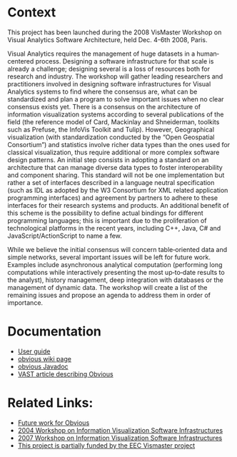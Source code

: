 # Context #

This project has been launched during the 2008 VisMaster Workshop on Visual Analytics Software Architecture, held Dec. 4-6th 2008, Paris.

Visual Analytics requires the management of huge datasets in a human‐centered process. Designing a software infrastructure for that scale is already a challenge; designing several is a loss of resources both for research and industry. The workshop will gather leading researchers and practitioners involved in designing software infrastructures for Visual Analytics systems to find where the consensus are, what can be standardized and plan a program to solve important issues when no clear consensus exists yet. There is a consensus on the architecture of information visualization systems according to several publications of the field (the reference model of Card, Mackinlay and Shneiderman, toolkits such as Prefuse, the InfoVis Toolkit and Tulip). However, Geographical visualization (with standardization conducted by the “Open Geospatial Consortium”) and statistics involve richer data types than the ones used for classical visualization, thus require additional or more complex software design patterns. An initial step consists in adopting a standard on an architecture that can manage diverse data types to foster interoperability and component sharing. This standard will not be one implementation but rather a set of interfaces described in a language neutral specification (such as IDL as adopted by the W3 Consortium for XML related application programming interfaces) and agreement by partners to adhere to these interfaces for their research systems and products. An additional benefit of this scheme is the possibility to define actual bindings for different programming languages; this is important due to the proliferation of technological platforms in the recent years, including C++, Java, C# and JavaScript/ActionScript to name a few.

While we believe the initial consensus will concern table‐oriented data and simple networks, several important issues will be left for future work. Examples include asynchronous analytical computation (performing long computations while interactively presenting the most up‐to‐date results to the analyst), history management, deep integration with databases or the management of dynamic data. The workshop will create a list of the remaining issues and propose an agenda to address them in order of importance.

# Documentation #

  * [User guide](http://code.google.com/p/obvious/wiki/UserGuide)
  * [obvious wiki page](http://code.google.com/p/obvious/wiki/WikiIndex)
  * [obvious Javadoc](http://code.google.com/p/obvious/wiki/JavadocLinks)
  * [VAST article describing Obvious](http://www.aviz.fr/~fekete/ps/obvious.pdf)

# Related Links: #

  * [Future work for Obvious](http://code.google.com/p/obvious/wiki/FutureWorks)
  * [2004 Workshop on Information Visualization Software Infrastructures](http://vw.indiana.edu/ivsi2004/)
  * [2007 Workshop on Information Visualization Software Infrastructures](https://nwb.slis.indiana.edu/events/ivsi2007/)
  * [This project is partially funded by the EEC Vismaster project](http://www.vismaster.eu/)

